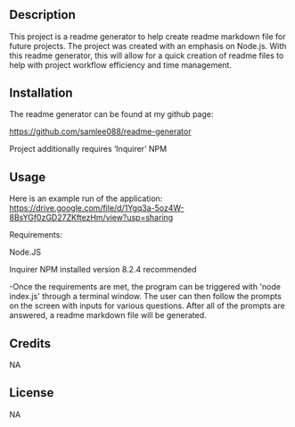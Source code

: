 # <ReadMe Generator>

## Description

This project is a readme generator to help create readme markdown file for future projects. The project was created with an emphasis on Node.js. With this readme generator, this will allow for a quick creation of readme files to help with project workflow efficiency and time management.

## Installation

The readme generator can be found at my github page:

https://github.com/samlee088/readme-generator

Project additionally requires ‘Inquirer’ NPM

## Usage

Here is an example run of the application:
https://drive.google.com/file/d/1Ygq3a-5oz4W-8BsYGf0zGD27ZKftezHm/view?usp=sharing

Requirements:

Node.JS

Inquirer NPM installed version 8.2.4 recommended

-Once the requirements are met, the program can be triggered with 'node index.js' through a terminal window. The user can then follow the prompts on the screen with inputs for various questions. After all of the prompts are answered, a readme markdown file will be generated.

## Credits

NA

## License

NA

